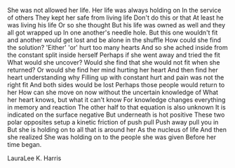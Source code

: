 She was not allowed her life.
Her life was always holding on
In the service of others
They kept her safe from living life
Don't do this or that
At least he was living his life
Or so she thought
But his life was owned as well and they all got wrapped up
In one another's needle hole.
But this one wouldn't fit and another would get lost and be alone in the shuffle
How could she find the solution?
'Either' 'or' hurt too many hearts
And so she ached inside from the constant split inside herself
Perhaps if she went away and tried the fit
What would she uncover?
Would she find that she would not fit when she returned?
Or would she find her mind hurting her heart
And then find her heart understanding why
Filling up with constant hurt and pain was not the right fit
And both sides would be lost
Perhaps those people would return to her
How can she move on now without the uncertain knowledge of
What her heart knows, but what it can't know
For knowledge changes everything in memory and reaction
The other half to that equation is also unknown
It is indicated on the surface negative
But underneath is hot positive
These two polar opposites setup a kinetic friction of push pull
Push away pull you in
But she is holding on to all that is around her
As the nucleus of life
And then she realized
She was holding on to the people she was given
Before her time began.

LauraLee K. Harris